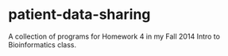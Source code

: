 patient-data-sharing
====================

A collection of programs for Homework 4 in my Fall 2014 Intro to Bioinformatics class.
